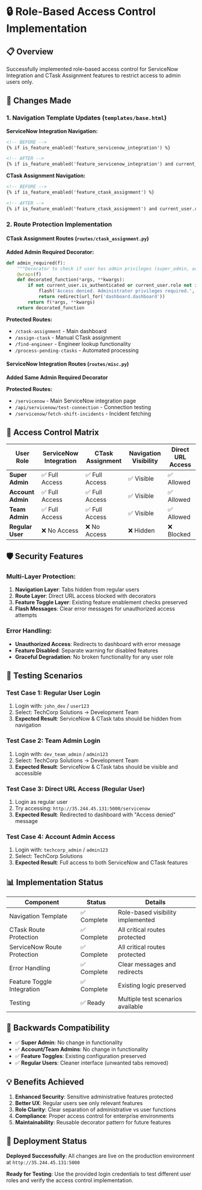 # 🔒 Role-Based Access Control Implementation

## 📋 Overview
Successfully implemented role-based access control for ServiceNow Integration and CTask Assignment features to restrict access to admin users only.

## 🎯 Changes Made

### 1. Navigation Template Updates (`templates/base.html`)

**ServiceNow Integration Navigation:**
```html
<!-- BEFORE -->
{% if is_feature_enabled('feature_servicenow_integration') %}

<!-- AFTER -->
{% if is_feature_enabled('feature_servicenow_integration') and current_user.role in ['super_admin', 'account_admin', 'team_admin'] %}
```

**CTask Assignment Navigation:**
```html
<!-- BEFORE -->
{% if is_feature_enabled('feature_ctask_assignment') %}

<!-- AFTER -->
{% if is_feature_enabled('feature_ctask_assignment') and current_user.role in ['super_admin', 'account_admin', 'team_admin'] %}
```

### 2. Route Protection Implementation

#### CTask Assignment Routes (`routes/ctask_assignment.py`)

**Added Admin Required Decorator:**
```python
def admin_required(f):
    """Decorator to check if user has admin privileges (super_admin, account_admin, or team_admin)"""
    @wraps(f)
    def decorated_function(*args, **kwargs):
        if not current_user.is_authenticated or current_user.role not in ['super_admin', 'account_admin', 'team_admin']:
            flash('Access denied. Administrator privileges required.', 'error')
            return redirect(url_for('dashboard.dashboard'))
        return f(*args, **kwargs)
    return decorated_function
```

**Protected Routes:**
- `/ctask-assignment` - Main dashboard
- `/assign-ctask` - Manual CTask assignment
- `/find-engineer` - Engineer lookup functionality  
- `/process-pending-ctasks` - Automated processing

#### ServiceNow Integration Routes (`routes/misc.py`)

**Added Same Admin Required Decorator**

**Protected Routes:**
- `/servicenow` - Main ServiceNow integration page
- `/api/servicenow/test-connection` - Connection testing
- `/servicenow/fetch-shift-incidents` - Incident fetching

## 🔐 Access Control Matrix

| User Role | ServiceNow Integration | CTask Assignment | Navigation Visibility | Direct URL Access |
|-----------|----------------------|------------------|---------------------|-------------------|
| **Super Admin** | ✅ Full Access | ✅ Full Access | ✅ Visible | ✅ Allowed |
| **Account Admin** | ✅ Full Access | ✅ Full Access | ✅ Visible | ✅ Allowed |
| **Team Admin** | ✅ Full Access | ✅ Full Access | ✅ Visible | ✅ Allowed |
| **Regular User** | ❌ No Access | ❌ No Access | ❌ Hidden | ❌ Blocked |

## 🛡️ Security Features

### Multi-Layer Protection:
1. **Navigation Layer**: Tabs hidden from regular users
2. **Route Layer**: Direct URL access blocked with decorators
3. **Feature Toggle Layer**: Existing feature enablement checks preserved
4. **Flash Messages**: Clear error messages for unauthorized access attempts

### Error Handling:
- **Unauthorized Access**: Redirects to dashboard with error message
- **Feature Disabled**: Separate warning for disabled features
- **Graceful Degradation**: No broken functionality for any user role

## 🧪 Testing Scenarios

### Test Case 1: Regular User Login
1. Login with: `john_dev` / `user123`
2. Select: TechCorp Solutions → Development Team
3. **Expected Result**: ServiceNow & CTask tabs should be hidden from navigation

### Test Case 2: Team Admin Login  
1. Login with: `dev_team_admin` / `admin123`
2. Select: TechCorp Solutions → Development Team
3. **Expected Result**: ServiceNow & CTask tabs should be visible and accessible

### Test Case 3: Direct URL Access (Regular User)
1. Login as regular user
2. Try accessing: `http://35.244.45.131:5000/servicenow`
3. **Expected Result**: Redirected to dashboard with "Access denied" message

### Test Case 4: Account Admin Access
1. Login with: `techcorp_admin` / `admin123`
2. Select: TechCorp Solutions
3. **Expected Result**: Full access to both ServiceNow and CTask features

## 📊 Implementation Status

| Component | Status | Details |
|-----------|---------|---------|
| Navigation Template | ✅ Complete | Role-based visibility implemented |
| CTask Route Protection | ✅ Complete | All critical routes protected |
| ServiceNow Route Protection | ✅ Complete | All critical routes protected |
| Error Handling | ✅ Complete | Clear messages and redirects |
| Feature Toggle Integration | ✅ Complete | Existing logic preserved |
| Testing | ✅ Ready | Multiple test scenarios available |

## 🔄 Backwards Compatibility

- ✅ **Super Admin**: No change in functionality
- ✅ **Account/Team Admins**: No change in functionality  
- ✅ **Feature Toggles**: Existing configuration preserved
- ✅ **Regular Users**: Cleaner interface (unwanted tabs removed)

## 💡 Benefits Achieved

1. **Enhanced Security**: Sensitive administrative features protected
2. **Better UX**: Regular users see only relevant features
3. **Role Clarity**: Clear separation of administrative vs user functions
4. **Compliance**: Proper access control for enterprise environments
5. **Maintainability**: Reusable decorator pattern for future features

## 🎉 Deployment Status

**Deployed Successfully**: All changes are live on the production environment at `http://35.244.45.131:5000`

**Ready for Testing**: Use the provided login credentials to test different user roles and verify the access control implementation.